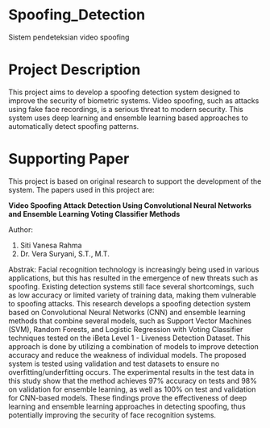 # Spoofing_Detection
Sistem pendeteksian video spoofing

# Project Description
This project aims to develop a spoofing detection system designed to improve the security of biometric systems. Video spoofing, such as attacks using fake face recordings, is a serious threat to modern security. This system uses deep learning and ensemble learning based approaches to automatically detect spoofing patterns.

# Supporting Paper
This project is based on original research to support the development of the system. The papers used in this project are:

**Video Spoofing Attack Detection Using Convolutional Neural Networks and Ensemble Learning Voting Classifier Methods**

Author: 
1. Siti Vanesa Rahma
2. Dr. Vera Suryani, S.T., M.T.

Abstrak:
Facial recognition technology is increasingly being used in various applications, but this has resulted in the emergence of new threats such as spoofing. Existing detection systems still face several shortcomings, such as low accuracy or limited variety of training data, making them vulnerable to spoofing attacks. This research develops a spoofing detection system based on Convolutional Neural Networks (CNN) and ensemble learning methods that combine several models, such as Support Vector Machines (SVM), Random Forests, and Logistic Regression with Voting Classifier techniques tested on the iBeta Level 1 - Liveness Detection Dataset. This approach is done by utilizing a combination of models to improve detection accuracy and reduce the weakness of individual models. The proposed system is tested using validation and test datasets to ensure no overfitting/underfitting occurs. The experimental results in the test data in this study show that the method achieves 97% accuracy on tests and 98% on validation for ensemble learning, as well as 100% on test and validation for CNN-based models. These findings prove the effectiveness of deep learning and ensemble learning approaches in detecting spoofing, thus potentially improving the security of face recognition systems.
